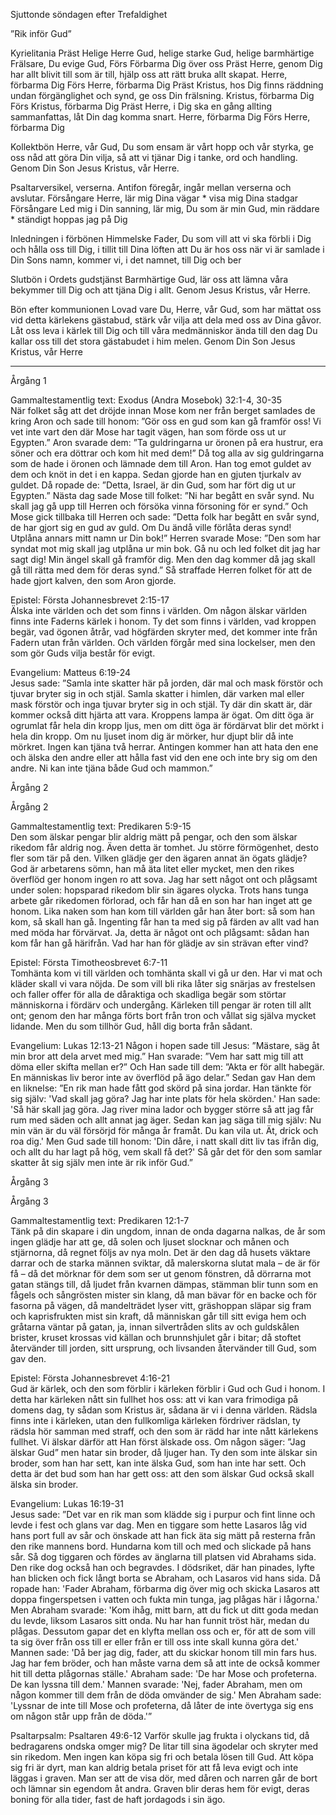 Sjuttonde söndagen efter Trefaldighet








”Rik inför Gud”








Kyrielitania
Präst        Helige Herre Gud, helige starke Gud, helige barmhärtige Frälsare, Du evige Gud,
Förs        Förbarma Dig över oss
Präst        Herre, genom Dig har allt blivit till som är till, hjälp oss att rätt bruka allt skapat. Herre, förbarma Dig
Förs        Herre, förbarma Dig
Präst        Kristus, hos Dig finns räddning undan förgänglighet och synd, ge oss Din frälsning. Kristus, förbarma Dig
Förs        Kristus, förbarma Dig
Präst        Herre, i Dig ska en gång allting sammanfattas, låt Din dag komma snart. Herre, förbarma Dig
Förs        Herre, förbarma Dig








Kollektbön
Herre, vår Gud, Du som ensam är vårt hopp och vår styrka, 
ge oss nåd att göra Din vilja,
så att vi tjänar Dig i tanke, ord och handling.
Genom Din Son Jesus Kristus, vår Herre.








Psaltarversikel, verserna. Antifon föregår, ingår mellan verserna och avslutar.
Försångare        Herre, lär mig Dina vägar * visa mig Dina stadgar
Försångare        Led mig i Din sanning, lär mig, Du som är min Gud, min räddare * ständigt hoppas jag på Dig 








Inledningen i förbönen
Himmelske Fader, Du som vill att vi ska förbli i Dig och hålla oss till Dig, i tillit till Dina löften att Du är hos oss när vi är samlade i Din Sons namn, kommer vi, i det namnet, till Dig och ber








Slutbön i Ordets gudstjänst
Barmhärtige Gud, lär oss att lämna våra bekymmer till Dig och att tjäna Dig i allt.
Genom Jesus Kristus, vår Herre.








Bön efter kommunionen
Lovad vare Du, Herre, vår Gud, som har mättat oss vid detta kärlekens gästabud,
stärk vår vilja att dela med oss av Dina gåvor. Låt oss leva i kärlek till Dig och till våra medmänniskor ända till den dag Du kallar oss till det stora gästabudet i him melen.
Genom Din Son Jesus Kristus, vår Herre
________________
Årgång 1








Gammaltestamentlig text: Exodus (Andra Mosebok) 32:1-4, 30-35  
När folket såg att det dröjde innan Mose kom ner från berget samlades de kring Aron och sade till honom: ”Gör oss en gud som kan gå framför oss! Vi vet inte vart den där Mose har tagit vägen, han som förde oss ut ur Egypten.” Aron svarade dem: ”Ta guldringarna ur öronen på era hustrur, era söner och era döttrar och kom hit med dem!” Då tog alla av sig guldringarna som de hade i öronen och lämnade dem till Aron. Han tog emot guldet av dem och knöt in det i en kappa. Sedan gjorde han en gjuten tjurkalv av guldet. Då ropade de: ”Detta, Israel, är din Gud, som har fört dig ut ur Egypten.” 
Nästa dag sade Mose till folket: ”Ni har begått en svår synd. Nu skall jag gå upp till Herren och försöka vinna försoning för er synd.” Och Mose gick tillbaka till Herren och sade: ”Detta folk har begått en svår synd, de har gjort sig en gud av guld. Om Du ändå ville förlåta deras synd! Utplåna annars mitt namn ur Din bok!” Herren svarade Mose: ”Den som har syndat mot mig skall jag utplåna ur min bok. Gå nu och led folket dit jag har sagt dig! Min ängel skall gå framför dig. Men den dag kommer då jag skall gå till rätta med dem för deras synd.” Så straffade Herren folket för att de hade gjort kalven, den som Aron gjorde.
 
Epistel: Första Johannesbrevet 2:15-17  
Älska inte världen och det som finns i världen. Om någon älskar världen finns inte Faderns kärlek i honom. Ty det som finns i världen, vad kroppen begär, vad ögonen åtrår, vad högfärden skryter med, det kommer inte från Fadern utan från världen. Och världen förgår med sina lockelser, men den som gör Guds vilja består för evigt. 








Evangelium: Matteus 6:19-24  
Jesus sade: ”Samla inte skatter här på jorden, där mal och mask förstör och tjuvar bryter sig in och stjäl. Samla skatter i himlen, där varken mal eller mask förstör och inga tjuvar bryter sig in och stjäl. Ty där din skatt är, där kommer också ditt hjärta att vara. Kroppens lampa är ögat. Om ditt öga är ogrumlat får hela din kropp ljus, men om ditt öga är fördärvat blir det mörkt i hela din kropp. Om nu ljuset inom dig är mörker, hur djupt blir då inte mörkret. Ingen kan tjäna två herrar. Antingen kommer han att hata den ene och älska den andre eller att hålla fast vid den ene och inte bry sig om den andre. Ni kan inte tjäna både Gud och mammon.” 








Årgång 2












Årgång 2




Gammaltestamentlig text: Predikaren 5:9-15  
Den som älskar pengar blir aldrig mätt på pengar, och den som älskar rikedom får aldrig nog. Även detta är tomhet. Ju större förmögenhet, desto fler som tär på den. Vilken glädje ger den ägaren annat än ögats glädje? God är arbetarens sömn, han må äta litet eller mycket, men den rikes överflöd ger honom ingen ro att sova. 
Jag har sett något ont och plågsamt under solen: hopsparad rikedom blir sin ägares olycka. Trots hans tunga arbete går rikedomen förlorad, och får han då en son har han inget att ge honom. Lika naken som han kom till världen går han åter bort: så som han kom, så skall han gå. Ingenting får han ta med sig på färden av allt vad han med möda har förvärvat. Ja, detta är något ont och plågsamt: sådan han kom får han gå härifrån. Vad har han för glädje av sin strävan efter vind?








Epistel: Första Timotheosbrevet 6:7-11  
Tomhänta kom vi till världen och tomhänta skall vi gå ur den. Har vi mat och kläder skall vi vara nöjda. De som vill bli rika låter sig snärjas av frestelsen och faller offer för alla de dåraktiga och skadliga begär som störtar människorna i fördärv och undergång. Kärleken till pengar är roten till allt ont; genom den har många förts bort från tron och vållat sig själva mycket lidande. 
Men du som tillhör Gud, håll dig borta från sådant. 








Evangelium: Lukas 12:13-21 
Någon i hopen sade till Jesus: ”Mästare, säg åt min bror att dela arvet med mig.” Han svarade: ”Vem har satt mig till att döma eller skifta mellan er?” Och Han sade till dem: ”Akta er för allt habegär. En människas liv beror inte av överflöd på ägo delar.” Sedan gav Han dem en liknelse: ”En rik man hade fått god skörd på sina jordar. Han tänkte för sig själv: 'Vad skall jag göra? Jag har inte plats för hela skörden.' Han sade: 'Så här skall jag göra. Jag river mina lador och bygger större så att jag får rum med säden och allt annat jag äger. Sedan kan jag säga till mig själv: Nu min vän är du väl försörjd för många år framåt. Du kan vila ut. Ät, drick och roa dig.' Men Gud sade till honom: 'Din dåre, i natt skall ditt liv tas ifrån dig, och allt du har lagt på hög, vem skall få det?' 
Så går det för den som samlar skatter åt sig själv men inte är rik inför Gud.”








Årgång 3












Årgång 3




Gammaltestamentlig text: Predikaren 12:1-7  
Tänk på din skapare i din ungdom, innan de onda dagarna nalkas, de år som ingen glädje har att ge, då solen och ljuset slocknar och månen och stjärnorna, då regnet följs av nya moln. Det är den dag då husets väktare darrar och de starka männen sviktar, då malerskorna slutat mala – de är för få – då det mörknar för dem som ser ut genom fönstren, då dörrarna mot gatan stängs till, då ljudet från kvarnen dämpas, stämman blir tunn som en fågels och sångrösten mister sin klang, då man bävar för en backe och för fasorna på vägen, då mandelträdet lyser vitt, gräshoppan släpar sig fram och kaprisfrukten mist sin kraft, då människan går till sitt eviga hem och gråtarna väntar på gatan, ja, innan silvertråden slits av och guldskålen brister, kruset krossas vid källan och brunnshjulet går i bitar; då stoftet återvänder till jorden, sitt ursprung, och livsanden återvänder till Gud, som gav den. 








Epistel: Första Johannesbrevet 4:16-21  
Gud är kärlek, och den som förblir i kärleken förblir i Gud och Gud i honom. I detta har kärleken nått sin fullhet hos oss: att vi kan vara frimodiga på domens dag, ty sådan som Kristus är, sådana är vi i denna världen. Rädsla finns inte i kärleken, utan den fullkomliga kärleken fördriver rädslan, ty rädsla hör samman med straff, och den som är rädd har inte nått kärlekens fullhet. Vi älskar därför att Han först älskade oss. Om någon säger: ”Jag älskar Gud” men hatar sin broder, då ljuger han. Ty den som inte älskar sin broder, som han har sett, kan inte älska Gud, som han inte har sett. Och detta är det bud som han har gett oss: att den som älskar Gud också skall älska sin broder.








Evangelium: Lukas 16:19-31  
Jesus sade: ”Det var en rik man som klädde sig i purpur och fint linne och levde i fest och glans var dag. Men en tiggare som hette Lasaros låg vid hans port full av sår och önskade att han fick äta sig mätt på resterna från den rike mannens bord. Hundarna kom till och med och slickade på hans sår. Så dog tiggaren och fördes av änglarna till platsen vid Abrahams sida. Den rike dog också han och begravdes. I dödsriket, där han pinades, lyfte han blicken och fick långt borta se Abraham, och Lasaros vid hans sida. Då ropade han: 'Fader Abraham, förbarma dig över mig och skicka Lasaros att doppa fingerspetsen i vatten och fukta min tunga, jag plågas här i lågorna.' Men Abraham svarade: 'Kom ihåg, mitt barn, att du fick ut ditt goda medan du levde, liksom Lasaros sitt onda. Nu har han funnit tröst här, medan du plågas. Dessutom gapar det en klyfta mellan oss och er, för att de som vill ta sig över från oss till er eller från er till oss inte skall kunna göra det.' Mannen sade: 'Då ber jag dig, fader, att du skickar honom till min fars hus. Jag har fem bröder, och han måste varna dem så att inte de också kommer hit till detta plågornas ställe.' Abraham sade: 'De har Mose och profeterna. De kan lyssna till dem.' Mannen svarade: 'Nej, fader Abraham, men om någon kommer till dem från de döda omvänder de sig.' Men Abraham sade: 'Lyssnar de inte till Mose och profeterna, då låter de inte övertyga sig ens om någon står upp från de döda.'”
 








Psaltarpsalm: Psaltaren 49:6-12 
Varför skulle jag frukta i olyckans tid, då bedragarens ondska omger mig?
De litar till sina ägodelar och skryter med sin rikedom. 
Men ingen kan köpa sig fri och betala lösen till Gud. 
Att köpa sig fri är dyrt, man kan aldrig betala priset för att få leva evigt och inte läggas i graven. 
Man ser att de visa dör, med dåren och narren går de bort och lämnar sin egendom åt andra. 
Graven blir deras hem för evigt, deras boning för alla tider, fast de haft jordagods i sin ägo.
<!--stackedit_data:
eyJoaXN0b3J5IjpbMTk5NDQ4NzM0NF19
-->